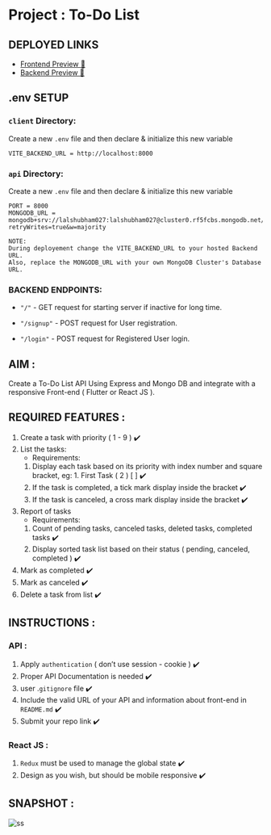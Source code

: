 # Project : To-Do List

## DEPLOYED LINKS
- [Frontend Preview 🚀](https://todo-tgh.netlify.app)
- [Backend Preview 🚀](https://todo-tgh.onrender.com)

## .env SETUP
### `client` Directory:
Create a new `.env` file and then declare & initialize this new variable
```
VITE_BACKEND_URL = http://localhost:8000
```



### `api` Directory:
Create a new `.env` file and then declare & initialize this new variable
```
PORT = 8000
MONGODB_URL = mongodb+srv://lalshubham027:lalshubham027@cluster0.rf5fcbs.mongodb.net/?retryWrites=true&w=majority
```

```
NOTE:
During deployement change the VITE_BACKEND_URL to your hosted Backend URL.
Also, replace the MONGODB_URL with your own MongoDB Cluster's Database URL.
```

### BACKEND ENDPOINTS:

* `"/"` - GET request for starting server if inactive for long time.

* `"/signup"` - POST request for User registration.

* `"/login"` - POST request for Registered User login.

## AIM :
Create a To-Do List API Using Express and Mongo DB and integrate with a responsive Front-end ( Flutter or React JS ).

## REQUIRED FEATURES :
1. Create a task with priority ( 1 - 9 ) ✔️
2. List the tasks:
    - Requirements:
    1. Display each task based on its priority with index number and square bracket, eg: 1. First Task ( 2 ) [ ] ✔️
    2. If the task is completed, a tick mark display inside the bracket ✔️
    3. If the task is canceled, a cross mark display inside the bracket ✔️
3. Report of tasks
    - Requirements:
    1. Count of pending tasks, canceled tasks, deleted tasks, completed tasks ✔️
    2. Display sorted task list based on their status ( pending, canceled, completed ) ✔️
4. Mark as completed ✔️
5. Mark as canceled ✔️
6. Delete a task from list ✔️

## INSTRUCTIONS :
### API :
1. Apply `authentication` ( don’t use session - cookie ) ✔️
2. Proper API Documentation is needed ✔️
3. user .`gitignore`  file ✔️
4. Include the valid URL of your API and information about front-end in `README.md` ✔️
5. Submit your repo link ✔️

### React JS :
1. `Redux` must be used to manage the global state ✔️
2. Design as you wish, but should be mobile responsive ✔️


## SNAPSHOT :
![ss](https://user-images.githubusercontent.com/111045472/233840512-0a4ae0c3-c2ad-4024-850f-00f62b216ade.png)
